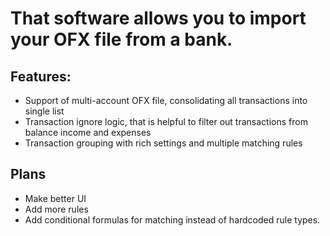 # That software allows you to import your OFX file from a bank.

## Features: 
- Support of multi-account OFX file, consolidating all transactions into single list
- Transaction ignore logic, that is helpful to filter out transactions from balance income and expenses
- Transaction grouping with rich settings and multiple matching rules

## Plans
- Make better UI
- Add more rules
- Add conditional formulas for matching instead of hardcoded rule types.
